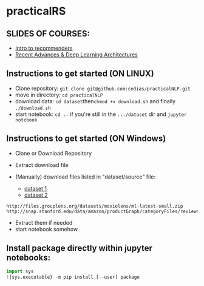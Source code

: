 # practicalRS

## SLIDES OF COURSES:

- [Intro to recommenders](http://www-connex.lip6.fr/~dias/RS-intro.pdf)
- [Recent Advances & Deep Learning Architectures](http://www-connex.lip6.fr/~dias/RS-adv.pdf)

## Instructions to get started (ON LINUX)

- Clone repository: `git clone git@github.com:cedias/practicalNLP.git`
- move in directory: `cd practicalNLP`
- download data: `cd dataset`then`chmod +x download.sh` and finally `./download.sh`
- start notebook: `cd ..` if you're still in the  `.../dataset` dir and `jupyter notebook`

## Instructions to get started (ON Windows)

- Clone or Download Repository
- Extract download file
- (Manually) download files listed in "dataset/source" file:

  - [dataset 1](http://files.grouplens.org/datasets/movielens/ml-latest-small.zip
)
   - [dataset 2](http://snap.stanford.edu/data/amazon/productGraph/categoryFiles/reviews_Amazon_Instant_Video_5.json.gz)
```
http://files.grouplens.org/datasets/movielens/ml-latest-small.zip
http://snap.stanford.edu/data/amazon/productGraph/categoryFiles/reviews_Amazon_Instant_Video_5.json.gz
```

- Extract them if needed
- start notebook somehow

##  Install package directly within jupyter notebooks:

```python
import sys
!{sys.executable} -m pip install [--user] package
```
